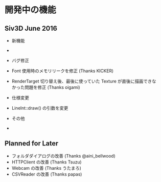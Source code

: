 ﻿# 開発中の機能

## Siv3D June 2016 

- 新機能
 -  

- バグ修正
 - Font 使用時のメモリリークを修正 (Thanks KICKER)
 - RenderTarget 切り替え後、最後に使っていた Texture が直後に描画できなかった問題を修正 (Thanks oigami)

- 仕様変更
 -  LineInt::draw() の引数を変更
 
- その他
 - 

## Planned for Later
- フォルダダイアログの改善 (Thanks @aini_bellwood)
- HTTPClient の改善 (Thanks Tsuzu)
- Webcam の改善 (Thanks うたまろ)
- CSVReader の改善 (Thanks papas)
